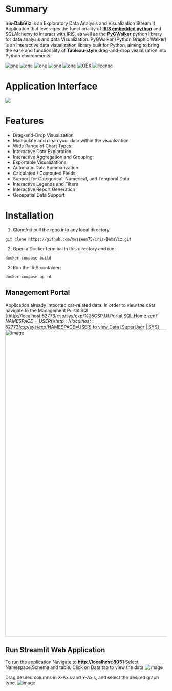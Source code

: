 
# Summary

**iris-DataViz** is an Exploratory Data Analysis and Visualization Streamlit Application that leverages the functionality of [**IRIS embedded python**](https://docs.intersystems.com/irisforhealthlatest/csp/docbook/DocBook.UI.Page.cls?KEY=AFL_epython) and SQLAlchemy to interact with IRIS, as well as the [**PyGWalker**](https://kanaries.net/pygwalker) python library for data analysis and data Visualization. PyGWalker (Python Graphic Walker) is an interactive data visualization library built for Python, aiming to bring the ease and functionality of **Tableau-style** drag-and-drop visualization into Python environments.

[![one](https://img.shields.io/badge/Platform-InterSystems%20IRIS-blue)](https://www.intersystems.com/data-platform/) [![one](https://img.shields.io/badge/WebFrameWork-Streamlit-Orange)](https://streamlit.io/) [![one](https://img.shields.io/badge/VectorStore-IRIS-blue)](https://www.intersystems.com/data-platform/) [![one](https://img.shields.io/badge/ORM-SQLAlchemy-teal)](https://www.sqlalchemy.org/)  [![one](https://img.shields.io/badge/PythonLib-pygwalker-yellow)](https://docs.kanaries.net/pygwalker) [![OEX](https://img.shields.io/badge/Available%20on-Intersystems%20Open%20Exchange-00b2a9.svg)](https://github.com/mwaseem75/iris-RAG-Gen/blob/main/LICENSE) [![license](https://img.shields.io/badge/License-MIT-blue.svg)](https://github.com/mwaseem75/iris-RAG-Gen/blob/main/LICENSE)

# Application Interface
![](https://github.com/mwaseem75/iris-DataViz/blob/main/appInfo.gif)

# Features
* Drag-and-Drop Visualization
* Manipulate and clean your data within the visualization
* Wide Range of Chart Types:
* Interactive Data Exploration
* Interactive Aggregation and Grouping:
* Exportable Visualizations
* Automatic Data Summarization
* Calculated / Computed Fields
* Support for Categorical, Numerical, and Temporal Data
* Interactive Legends and Filters
* Interactive Report Generation
* Geospatial Data Support


# Installation
1. Clone/git pull the repo into any local directory

```
git clone https://github.com/mwaseem75/iris-DataViz.git
```

2. Open a Docker terminal in this directory and run:

```
docker-compose build
```

3. Run the IRIS container:

```
docker-compose up -d 
```

## Management Portal
Application already imported car-related data. In order to view the data navigate to the Management Portal SQL [(http://localhost:52773/csp/sys/exp/%25CSP.UI.Portal.SQL.Home.zen?$NAMESPACE=USER)](http://localhost:52773/csp/sys/exp/%25CSP.UI.Portal.SQL.Home.zen?$NAMESPACE=USER) to view Data [SuperUser | SYS]
<img width="960" alt="image" src="https://github.com/user-attachments/assets/754986ea-4500-4881-96a7-1c0c6b4f5058">

## Run Streamlit Web Application
To run the application Navigate to [**http://localhost:8051**](http://localhost:8051) 
Select Namespace,Schema and table. Click on Data tab to view the data
![image](https://github.com/user-attachments/assets/5aa606ef-a1ea-43bb-a7d9-419b6992902c)

Drag desired columns in X-Axis and Y-Axis, and select the desired graph type.
![image](https://github.com/user-attachments/assets/fb2c5b30-52ab-4ee5-afbc-2b236c01e261)
